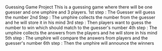 Guessing Game Project
This is a guessing game where there will be one guesser and one umphire and 3 players.
1st step : The Guesser will guess the number
2nd Step : The umphire collects the number from the guesser and he will store it in his mind
3rd step : Then players want to guess the number to win which should match to the guesser's number
4th step : The umphire collects the answers from the players and he will store in his mind
5th step : The umphire will compare the answers from players and the guesser's number
6th step : Then the umphire will announce the winners

